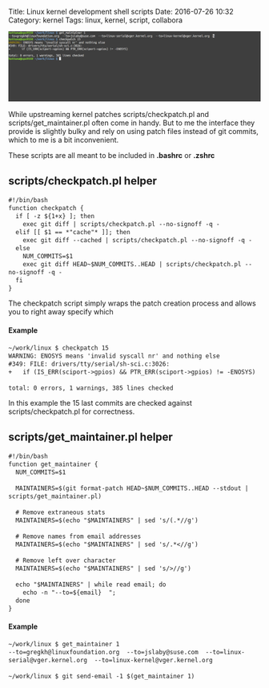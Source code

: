 Title: Linux kernel development shell scripts
Date: 2016-07-26 10:32
Category: kernel
Tags: linux, kernel, script, collabora

![Alt text](images/2016-07-26_linux_development_helper_script.png "Terminal screenshot of scripts in use")

While upstreaming kernel patches scripts/checkpatch.pl and scripts/get_maintainer.pl
often come in handy.
But to me the interface they provide is slightly bulky and rely
on using patch files instead of git commits, which to me is a bit inconvenient.

These scripts are all meant to be included in **.bashrc** or **.zshrc**

## scripts/checkpatch.pl helper

    #!/bin/bash
    function checkpatch {
      if [ -z ${1+x} ]; then
        exec git diff | scripts/checkpatch.pl --no-signoff -q -
      elif [[ $1 == *"cache"* ]]; then
        exec git diff --cached | scripts/checkpatch.pl --no-signoff -q -
      else
        NUM_COMMITS=$1
        exec git diff HEAD~$NUM_COMMITS..HEAD | scripts/checkpatch.pl --no-signoff -q -
      fi
    }

The checkpatch script simply wraps the patch creation process and allows you to
right away specify which 

#### Example

    ~/work/linux $ checkpatch 15
    WARNING: ENOSYS means 'invalid syscall nr' and nothing else
    #349: FILE: drivers/tty/serial/sh-sci.c:3026:
    +	if (IS_ERR(sciport->gpios) && PTR_ERR(sciport->gpios) != -ENOSYS)
    
    total: 0 errors, 1 warnings, 385 lines checked

In this example the 15 last commits are checked against scripts/checkpatch.pl
for correctness.



## scripts/get_maintainer.pl helper

    #!/bin/bash
    function get_maintainer {
      NUM_COMMITS=$1
    
      MAINTAINERS=$(git format-patch HEAD~$NUM_COMMITS..HEAD --stdout | scripts/get_maintainer.pl)
    
      # Remove extraneous stats
      MAINTAINERS=$(echo "$MAINTAINERS" | sed 's/(.*//g')
    
      # Remove names from email addresses
      MAINTAINERS=$(echo "$MAINTAINERS" | sed 's/.*<//g')
    
      # Remove left over character
      MAINTAINERS=$(echo "$MAINTAINERS" | sed 's/>//g')
    
      echo "$MAINTAINERS" | while read email; do
        echo -n "--to=${email}  ";
      done
    }

#### Example

    ~/work/linux $ get_maintainer 1
    --to=gregkh@linuxfoundation.org  --to=jslaby@suse.com  --to=linux-serial@vger.kernel.org  --to=linux-kernel@vger.kernel.org
    
    ~/work/linux $ git send-email -1 $(get_maintainer 1)

